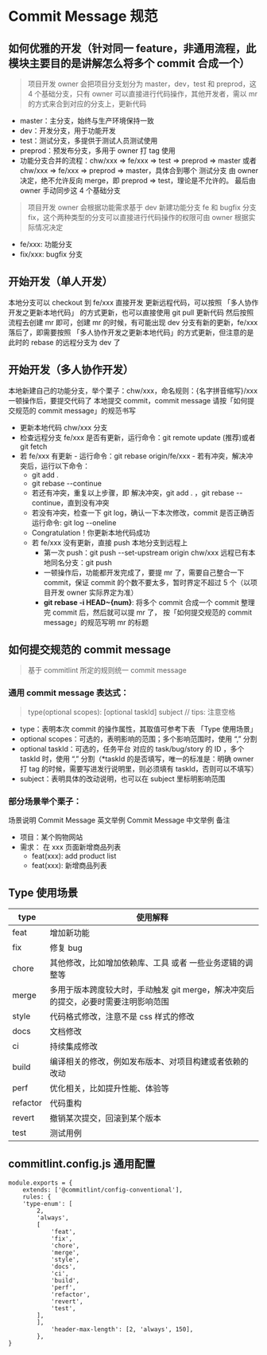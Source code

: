 # Commit Message 规范

## 如何优雅的开发（针对同一 feature，非通用流程，此模块主要目的是讲解怎么将多个 commit 合成一个）

> 项目开发 owner 会把项目分支划分为 master，dev，test 和 preprod，这 4 个基础分支，只有 owner 可以直接进行代码操作，其他开发者，需以 mr 的方式来合到对应的分支上，更新代码

-   master：主分支，始终与生产环境保持一致
-   dev：开发分支，用于功能开发
-   test：测试分支，多提供于测试人员测试使用
-   preprod：预发布分支，多用于 owner 打 tag 使用
-   功能分支合并的流程：chw/xxx => fe/xxx => test => preprod => master 或者 chw/xxx => fe/xxx => preprod => master，具体合到哪个 测试分支 由 owner 决定，绝不允许反向 merge，即 preprod => test，理论是不允许的。 最后由 owner 手动同步这 4 个基础分支

> 项目开发 owner 会根据功能需求基于 dev 新建功能分支 fe 和 bugfix 分支 fix，这个两种类型的分支可以直接进行代码操作的权限可由 owner 根据实际情况决定

-   fe/xxx: 功能分支
-   fix/xxx: bugfix 分支

## 开始开发（单人开发）

本地分支可以 checkout 到 fe/xxx 直接开发
更新远程代码，可以按照 「多人协作开发之更新本地代码」 的方式更新，也可以直接使用 git pull 更新代码
然后按照流程去创建 mr 即可，创建 mr 的时候，有可能出现 dev 分支有新的更新，fe/xxx 落后了，即需要按照 「多人协作开发之更新本地代码」的方式更新，但注意的是此时的 rebase 的远程分支为 dev 了

## 开始开发（多人协作开发）

本地新建自己的功能分支，举个栗子：chw/xxx，命名规则：{名字拼音缩写}/xxx
一顿操作后，要提交代码了
本地提交 commit，commit message 请按「如何提交规范的 commit message」的规范书写

-   更新本地代码 chw/xxx 分支
-   检查远程分支 fe/xxx 是否有更新，运行命令：git remote update (推荐)或者 git fetch
-   若 fe/xxx 有更新 - 运行命令：git rebase origin/fe/xxx - 若有冲突，解决冲突后，运行以下命令：
    -   git add .
    -   git rebase --continue
    -   若还有冲突，重复以上步骤，即 解决冲突，git add . ，git rebase --continue，直到没有冲突
    -   若没有冲突，检查一下 git log，确认一下本次修改，commit 是否正确否 运行命令: git log --oneline
    -   Congratulation！你更新本地代码成功
    -   若 fe/xxx 没有更新，直接 push 本地分支到远程上
        -   第一次 push：git push --set-upstream origin chw/xxx
            远程已有本地同名分支：git push
        -   一顿操作后，功能都开发完成了，要提 mr 了，需要自己整合一下 commit，保证 commit 的个数不要太多，暂时界定不超过 5 个（以项目开发 owner 实际界定为准）
        -   **git rebase -i HEAD~{num}**: 将多个 commit 合成一个 commit
            整理完 commit 后，然后就可以提 mr 了， 按「如何提交规范的 commit message」的规范写明 mr 的标题

## 如何提交规范的 commit message

> 基于 commitlint 所定的规则统一 commit message

### 通用 commit message 表达式：

> type(optional scopes): [optional taskId] subject // tips: 注意空格

-   type：表明本次 commit 的操作属性，其取值可参考下表 「Type 使用场景」
-   optional scopes：可选的，表明影响的范围；多个影响范围时，使用 “,” 分割
-   optional taskId：可选的，任务平台 对应的 task/bug/story 的 ID ，多个 taskId 时，使用 “,” 分割（\*taskId 的是否填写，唯一的标准是：明确 owner 打 tag 的时候，需要写进发行说明里，则必须填有 taskId，否则可以不填写）
-   subject：表明具体的改动说明，也可以在 subject 里标明影响范围

### 部分场景举个栗子：

场景说明 Commit Message 英文举例 Commit Message 中文举例 备注

-   项目：某个购物网站
-   需求： 在 xxx 页面新增商品列表
    -   feat(xxx): add product list
    -   feat(xxx): 新增商品列表

## Type 使用场景

| type     | 使用解释                                                                           |
| -------- | ---------------------------------------------------------------------------------- |
| feat     | 增加新功能                                                                         |
| fix      | 修复 bug                                                                           |
| chore    | 其他修改，比如增加依赖库、工具 或者 一些业务逻辑的调整等                           |
| merge    | 多用于版本跨度较大时，手动触发 git merge，解决冲突后的提交，必要时需要注明影响范围 |
| style    | 代码格式修改，注意不是 css 样式的修改                                              |
| docs     | 文档修改                                                                           |
| ci       | 持续集成修改                                                                       |
| build    | 编译相关的修改，例如发布版本、对项目构建或者依赖的改动                             |
| perf     | 优化相关，比如提升性能、体验等                                                     |
| refactor | 代码重构                                                                           |
| revert   | 撤销某次提交，回滚到某个版本                                                       |
| test     | 测试用例                                                                           |

## commitlint.config.js 通用配置

```JavasScript
module.exports = {
    extends: ['@commitlint/config-conventional'],
    rules: {
    'type-enum': [
        2,
        'always',
        [
            'feat',
            'fix',
            'chore',
            'merge',
            'style',
            'docs',
            'ci',
            'build',
            'perf',
            'refactor',
            'revert',
            'test',
        ],
        ],
            'header-max-length': [2, 'always', 150],
        },
}
```
